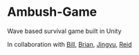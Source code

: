 # Ambush-Game
Wave based survival game built in Unity

In collaboration with [Bill](https://github.com/qinqi-wang), [Brian](https://github.com/bkcan), [Jingyu](https://github.com/jingyulu94), [Reid](https://github.com/paradox7jcr)

